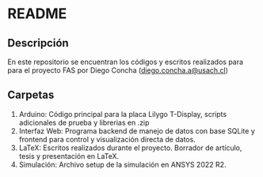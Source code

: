 ﻿# README
 ## Descripción
 En este repositorio se encuentran los códigos y escritos realizados para para el proyecto FAS por Diego Concha (diego.concha.a@usach.cl)

 ## Carpetas
 1. Arduino: Código principal para la placa Lilygo T-Display, scripts adicionales de prueba y librerias en .zip
 2. Interfaz Web: Programa backend de manejo de datos con base SQLite y frontend para control y visualización directa de datos.
 3. LaTeX: Escritos realizados durante el proyecto. Borrador de artículo, tesis y presentación en LaTeX.
 4. Simulación: Archivo setup de la simulación en ANSYS 2022 R2.
